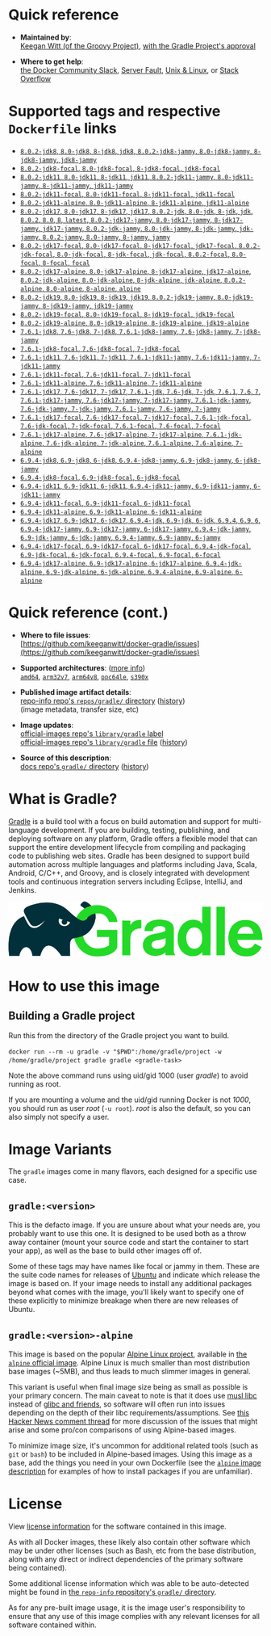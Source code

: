 <!--

********************************************************************************

WARNING:

    DO NOT EDIT "gradle/README.md"

    IT IS AUTO-GENERATED

    (from the other files in "gradle/" combined with a set of templates)

********************************************************************************

-->

# Quick reference

-	**Maintained by**:  
	[Keegan Witt (of the Groovy Project)](https://github.com/keeganwitt/docker-gradle), [with the Gradle Project's approval](https://discuss.gradle.org/t/official-docker-images/21159/8)

-	**Where to get help**:  
	[the Docker Community Slack](https://dockr.ly/comm-slack), [Server Fault](https://serverfault.com/help/on-topic), [Unix & Linux](https://unix.stackexchange.com/help/on-topic), or [Stack Overflow](https://stackoverflow.com/help/on-topic)

# Supported tags and respective `Dockerfile` links

-	[`8.0.2-jdk8`, `8.0-jdk8`, `8-jdk8`, `jdk8`, `8.0.2-jdk8-jammy`, `8.0-jdk8-jammy`, `8-jdk8-jammy`, `jdk8-jammy`](https://github.com/keeganwitt/docker-gradle/blob/064b6a1f5196be8bee922ff996a85993a02da6b2/jdk8/Dockerfile)
-	[`8.0.2-jdk8-focal`, `8.0-jdk8-focal`, `8-jdk8-focal`, `jdk8-focal`](https://github.com/keeganwitt/docker-gradle/blob/064b6a1f5196be8bee922ff996a85993a02da6b2/jdk8-focal/Dockerfile)
-	[`8.0.2-jdk11`, `8.0-jdk11`, `8-jdk11`, `jdk11`, `8.0.2-jdk11-jammy`, `8.0-jdk11-jammy`, `8-jdk11-jammy`, `jdk11-jammy`](https://github.com/keeganwitt/docker-gradle/blob/064b6a1f5196be8bee922ff996a85993a02da6b2/jdk11/Dockerfile)
-	[`8.0.2-jdk11-focal`, `8.0-jdk11-focal`, `8-jdk11-focal`, `jdk11-focal`](https://github.com/keeganwitt/docker-gradle/blob/064b6a1f5196be8bee922ff996a85993a02da6b2/jdk11-focal/Dockerfile)
-	[`8.0.2-jdk11-alpine`, `8.0-jdk11-alpine`, `8-jdk11-alpine`, `jdk11-alpine`](https://github.com/keeganwitt/docker-gradle/blob/064b6a1f5196be8bee922ff996a85993a02da6b2/jdk11-alpine/Dockerfile)
-	[`8.0.2-jdk17`, `8.0-jdk17`, `8-jdk17`, `jdk17`, `8.0.2-jdk`, `8.0-jdk`, `8-jdk`, `jdk`, `8.0.2`, `8.0`, `8`, `latest`, `8.0.2-jdk17-jammy`, `8.0-jdk17-jammy`, `8-jdk17-jammy`, `jdk17-jammy`, `8.0.2-jdk-jammy`, `8.0-jdk-jammy`, `8-jdk-jammy`, `jdk-jammy`, `8.0.2-jammy`, `8.0-jammy`, `8-jammy`, `jammy`](https://github.com/keeganwitt/docker-gradle/blob/064b6a1f5196be8bee922ff996a85993a02da6b2/jdk17/Dockerfile)
-	[`8.0.2-jdk17-focal`, `8.0-jdk17-focal`, `8-jdk17-focal`, `jdk17-focal`, `8.0.2-jdk-focal`, `8.0-jdk-focal`, `8-jdk-focal`, `jdk-focal`, `8.0.2-focal`, `8.0-focal`, `8-focal`, `focal`](https://github.com/keeganwitt/docker-gradle/blob/064b6a1f5196be8bee922ff996a85993a02da6b2/jdk17-focal/Dockerfile)
-	[`8.0.2-jdk17-alpine`, `8.0-jdk17-alpine`, `8-jdk17-alpine`, `jdk17-alpine`, `8.0.2-jdk-alpine`, `8.0-jdk-alpine`, `8-jdk-alpine`, `jdk-alpine`, `8.0.2-alpine`, `8.0-alpine`, `8-alpine`, `alpine`](https://github.com/keeganwitt/docker-gradle/blob/064b6a1f5196be8bee922ff996a85993a02da6b2/jdk17-alpine/Dockerfile)
-	[`8.0.2-jdk19`, `8.0-jdk19`, `8-jdk19`, `jdk19`, `8.0.2-jdk19-jammy`, `8.0-jdk19-jammy`, `8-jdk19-jammy`, `jdk19-jammy`](https://github.com/keeganwitt/docker-gradle/blob/064b6a1f5196be8bee922ff996a85993a02da6b2/jdk19/Dockerfile)
-	[`8.0.2-jdk19-focal`, `8.0-jdk19-focal`, `8-jdk19-focal`, `jdk19-focal`](https://github.com/keeganwitt/docker-gradle/blob/064b6a1f5196be8bee922ff996a85993a02da6b2/jdk19-focal/Dockerfile)
-	[`8.0.2-jdk19-alpine`, `8.0-jdk19-alpine`, `8-jdk19-alpine`, `jdk19-alpine`](https://github.com/keeganwitt/docker-gradle/blob/064b6a1f5196be8bee922ff996a85993a02da6b2/jdk19-alpine/Dockerfile)
-	[`7.6.1-jdk8`, `7.6-jdk8`, `7-jdk8`, `7.6.1-jdk8-jammy`, `7.6-jdk8-jammy`, `7-jdk8-jammy`](https://github.com/keeganwitt/docker-gradle/blob/d67e322404924034e73ade97552ff7b1ffd6bbca/jdk8/Dockerfile)
-	[`7.6.1-jdk8-focal`, `7.6-jdk8-focal`, `7-jdk8-focal`](https://github.com/keeganwitt/docker-gradle/blob/d67e322404924034e73ade97552ff7b1ffd6bbca/jdk8-focal/Dockerfile)
-	[`7.6.1-jdk11`, `7.6-jdk11`, `7-jdk11`, `7.6.1-jdk11-jammy`, `7.6-jdk11-jammy`, `7-jdk11-jammy`](https://github.com/keeganwitt/docker-gradle/blob/d67e322404924034e73ade97552ff7b1ffd6bbca/jdk11/Dockerfile)
-	[`7.6.1-jdk11-focal`, `7.6-jdk11-focal`, `7-jdk11-focal`](https://github.com/keeganwitt/docker-gradle/blob/d67e322404924034e73ade97552ff7b1ffd6bbca/jdk11-focal/Dockerfile)
-	[`7.6.1-jdk11-alpine`, `7.6-jdk11-alpine`, `7-jdk11-alpine`](https://github.com/keeganwitt/docker-gradle/blob/d67e322404924034e73ade97552ff7b1ffd6bbca/jdk11-alpine/Dockerfile)
-	[`7.6.1-jdk17`, `7.6-jdk17`, `7-jdk17`, `7.6.1-jdk`, `7.6-jdk`, `7-jdk`, `7.6.1`, `7.6`, `7`, `7.6.1-jdk17-jammy`, `7.6-jdk17-jammy`, `7-jdk17-jammy`, `7.6.1-jdk-jammy`, `7.6-jdk-jammy`, `7-jdk-jammy`, `7.6.1-jammy`, `7.6-jammy`, `7-jammy`](https://github.com/keeganwitt/docker-gradle/blob/d67e322404924034e73ade97552ff7b1ffd6bbca/jdk17/Dockerfile)
-	[`7.6.1-jdk17-focal`, `7.6-jdk17-focal`, `7-jdk17-focal`, `7.6.1-jdk-focal`, `7.6-jdk-focal`, `7-jdk-focal`, `7.6.1-focal`, `7.6-focal`, `7-focal`](https://github.com/keeganwitt/docker-gradle/blob/d67e322404924034e73ade97552ff7b1ffd6bbca/jdk17-focal/Dockerfile)
-	[`7.6.1-jdk17-alpine`, `7.6-jdk17-alpine`, `7-jdk17-alpine`, `7.6.1-jdk-alpine`, `7.6-jdk-alpine`, `7-jdk-alpine`, `7.6.1-alpine`, `7.6-alpine`, `7-alpine`](https://github.com/keeganwitt/docker-gradle/blob/d67e322404924034e73ade97552ff7b1ffd6bbca/jdk17-alpine/Dockerfile)
-	[`6.9.4-jdk8`, `6.9-jdk8`, `6-jdk8`, `6.9.4-jdk8-jammy`, `6.9-jdk8-jammy`, `6-jdk8-jammy`](https://github.com/keeganwitt/docker-gradle/blob/71d126ec98c6eda90e1818a575486e461adef750/jdk8/Dockerfile)
-	[`6.9.4-jdk8-focal`, `6.9-jdk8-focal`, `6-jdk8-focal`](https://github.com/keeganwitt/docker-gradle/blob/71d126ec98c6eda90e1818a575486e461adef750/jdk8-focal/Dockerfile)
-	[`6.9.4-jdk11`, `6.9-jdk11`, `6-jdk11`, `6.9.4-jdk11-jammy`, `6.9-jdk11-jammy`, `6-jdk11-jammy`](https://github.com/keeganwitt/docker-gradle/blob/71d126ec98c6eda90e1818a575486e461adef750/jdk11/Dockerfile)
-	[`6.9.4-jdk11-focal`, `6.9-jdk11-focal`, `6-jdk11-focal`](https://github.com/keeganwitt/docker-gradle/blob/71d126ec98c6eda90e1818a575486e461adef750/jdk11-focal/Dockerfile)
-	[`6.9.4-jdk11-alpine`, `6.9-jdk11-alpine`, `6-jdk11-alpine`](https://github.com/keeganwitt/docker-gradle/blob/71d126ec98c6eda90e1818a575486e461adef750/jdk11-alpine/Dockerfile)
-	[`6.9.4-jdk17`, `6.9-jdk17`, `6-jdk17`, `6.9.4-jdk`, `6.9-jdk`, `6-jdk`, `6.9.4`, `6.9`, `6`, `6.9.4-jdk17-jammy`, `6.9-jdk17-jammy`, `6-jdk17-jammy`, `6.9.4-jdk-jammy`, `6.9-jdk-jammy`, `6-jdk-jammy`, `6.9.4-jammy`, `6.9-jammy`, `6-jammy`](https://github.com/keeganwitt/docker-gradle/blob/71d126ec98c6eda90e1818a575486e461adef750/jdk17/Dockerfile)
-	[`6.9.4-jdk17-focal`, `6.9-jdk17-focal`, `6-jdk17-focal`, `6.9.4-jdk-focal`, `6.9-jdk-focal`, `6-jdk-focal`, `6.9.4-focal`, `6.9-focal`, `6-focal`](https://github.com/keeganwitt/docker-gradle/blob/71d126ec98c6eda90e1818a575486e461adef750/jdk17-focal/Dockerfile)
-	[`6.9.4-jdk17-alpine`, `6.9-jdk17-alpine`, `6-jdk17-alpine`, `6.9.4-jdk-alpine`, `6.9-jdk-alpine`, `6-jdk-alpine`, `6.9.4-alpine`, `6.9-alpine`, `6-alpine`](https://github.com/keeganwitt/docker-gradle/blob/71d126ec98c6eda90e1818a575486e461adef750/jdk17-alpine/Dockerfile)

# Quick reference (cont.)

-	**Where to file issues**:  
	[https://github.com/keeganwitt/docker-gradle/issues](https://github.com/keeganwitt/docker-gradle/issues)

-	**Supported architectures**: ([more info](https://github.com/docker-library/official-images#architectures-other-than-amd64))  
	[`amd64`](https://hub.docker.com/r/amd64/gradle/), [`arm32v7`](https://hub.docker.com/r/arm32v7/gradle/), [`arm64v8`](https://hub.docker.com/r/arm64v8/gradle/), [`ppc64le`](https://hub.docker.com/r/ppc64le/gradle/), [`s390x`](https://hub.docker.com/r/s390x/gradle/)

-	**Published image artifact details**:  
	[repo-info repo's `repos/gradle/` directory](https://github.com/docker-library/repo-info/blob/master/repos/gradle) ([history](https://github.com/docker-library/repo-info/commits/master/repos/gradle))  
	(image metadata, transfer size, etc)

-	**Image updates**:  
	[official-images repo's `library/gradle` label](https://github.com/docker-library/official-images/issues?q=label%3Alibrary%2Fgradle)  
	[official-images repo's `library/gradle` file](https://github.com/docker-library/official-images/blob/master/library/gradle) ([history](https://github.com/docker-library/official-images/commits/master/library/gradle))

-	**Source of this description**:  
	[docs repo's `gradle/` directory](https://github.com/docker-library/docs/tree/master/gradle) ([history](https://github.com/docker-library/docs/commits/master/gradle))

# What is Gradle?

[Gradle](https://gradle.org/) is a build tool with a focus on build automation and support for multi-language development. If you are building, testing, publishing, and deploying software on any platform, Gradle offers a flexible model that can support the entire development lifecycle from compiling and packaging code to publishing web sites. Gradle has been designed to support build automation across multiple languages and platforms including Java, Scala, Android, C/C++, and Groovy, and is closely integrated with development tools and continuous integration servers including Eclipse, IntelliJ, and Jenkins.

![logo](https://raw.githubusercontent.com/docker-library/docs/c3d3ca6beed000f9ba6eabc98f3399158f520256/gradle/logo.png)

# How to use this image

## Building a Gradle project

Run this from the directory of the Gradle project you want to build.

`docker run --rm -u gradle -v "$PWD":/home/gradle/project -w /home/gradle/project gradle gradle <gradle-task>`

Note the above command runs using uid/gid 1000 (user *gradle*) to avoid running as root.

If you are mounting a volume and the uid/gid running Docker is not *1000*, you should run as user *root* (`-u root`). *root* is also the default, so you can also simply not specify a user.

# Image Variants

The `gradle` images come in many flavors, each designed for a specific use case.

## `gradle:<version>`

This is the defacto image. If you are unsure about what your needs are, you probably want to use this one. It is designed to be used both as a throw away container (mount your source code and start the container to start your app), as well as the base to build other images off of.

Some of these tags may have names like focal or jammy in them. These are the suite code names for releases of [Ubuntu](https://wiki.ubuntu.com/Releases) and indicate which release the image is based on. If your image needs to install any additional packages beyond what comes with the image, you'll likely want to specify one of these explicitly to minimize breakage when there are new releases of Ubuntu.

## `gradle:<version>-alpine`

This image is based on the popular [Alpine Linux project](https://alpinelinux.org), available in [the `alpine` official image](https://hub.docker.com/_/alpine). Alpine Linux is much smaller than most distribution base images (~5MB), and thus leads to much slimmer images in general.

This variant is useful when final image size being as small as possible is your primary concern. The main caveat to note is that it does use [musl libc](https://musl.libc.org) instead of [glibc and friends](https://www.etalabs.net/compare_libcs.html), so software will often run into issues depending on the depth of their libc requirements/assumptions. See [this Hacker News comment thread](https://news.ycombinator.com/item?id=10782897) for more discussion of the issues that might arise and some pro/con comparisons of using Alpine-based images.

To minimize image size, it's uncommon for additional related tools (such as `git` or `bash`) to be included in Alpine-based images. Using this image as a base, add the things you need in your own Dockerfile (see the [`alpine` image description](https://hub.docker.com/_/alpine/) for examples of how to install packages if you are unfamiliar).

# License

View [license information](https://gradle.org/license/) for the software contained in this image.

As with all Docker images, these likely also contain other software which may be under other licenses (such as Bash, etc from the base distribution, along with any direct or indirect dependencies of the primary software being contained).

Some additional license information which was able to be auto-detected might be found in [the `repo-info` repository's `gradle/` directory](https://github.com/docker-library/repo-info/tree/master/repos/gradle).

As for any pre-built image usage, it is the image user's responsibility to ensure that any use of this image complies with any relevant licenses for all software contained within.
